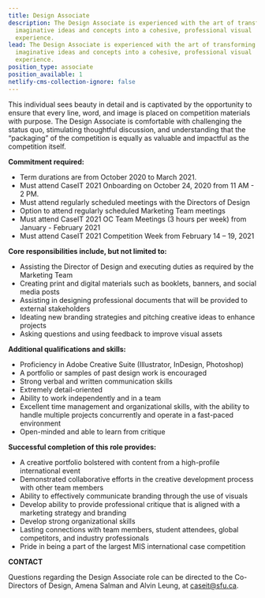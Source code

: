 ```yaml
---
title: Design Associate
description: The Design Associate is experienced with the art of transforming
  imaginative ideas and concepts into a cohesive, professional visual
  experience.
lead: The Design Associate is experienced with the art of transforming
  imaginative ideas and concepts into a cohesive, professional visual
  experience.
position_type: associate
position_available: 1
netlify-cms-collection-ignore: false
---
```

This individual sees beauty in detail and is captivated by the opportunity to ensure that every line, word, and image is placed on competition materials with purpose. The Design Associate is comfortable with challenging the status quo, stimulating thoughtful discussion, and understanding that the “packaging” of the competition is equally as valuable and impactful as the competition itself.

**Commitment required:**

* Term durations are from October 2020 to March 2021.
* Must attend CaseIT 2021 Onboarding on October 24, 2020 from 11 AM - 2 PM.
* Must attend regularly scheduled meetings with the Directors of Design
* Option to attend regularly scheduled Marketing Team meetings
* Must attend CaseIT 2021 OC Team Meetings (3 hours per week) from January - February 2021
* Must attend CaseIT 2021 Competition Week from February 14 – 19, 2021

**Core responsibilities include, but not limited to:**

* Assisting the Director of Design and executing duties as required by the Marketing Team
* Creating print and digital materials such as booklets, banners, and social media posts
* Assisting in designing professional documents that will be provided to external stakeholders
* Ideating new branding strategies and pitching creative ideas to enhance projects
* Asking questions and using feedback to improve visual assets

**Additional qualifications and skills:**

* Proficiency in Adobe Creative Suite (Illustrator, InDesign, Photoshop)
* A portfolio or samples of past design work is encouraged
* Strong verbal and written communication skills
* Extremely detail-oriented
* Ability to work independently and in a team
* Excellent time management and organizational skills, with the ability to handle multiple projects concurrently and operate in a fast-paced environment
* Open-minded and able to learn from critique

**Successful completion of this role provides:**

* A creative portfolio bolstered with content from a high-profile international event
* Demonstrated collaborative efforts in the creative development process with other team members
* Ability to effectively communicate branding through the use of visuals
* Develop ability to provide professional critique that is aligned with a marketing strategy and branding
* Develop strong organizational skills
* Lasting connections with team members, student attendees, global competitors, and industry professionals
* Pride in being a part of the largest MIS international case competition

**CONTACT**

Questions regarding the Design Associate role can be directed to the Co-Directors of Design, Amena Salman and Alvin Leung, at caseit@sfu.ca.